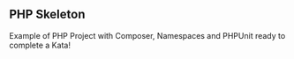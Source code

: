 ## PHP Skeleton

Example of PHP Project with Composer, Namespaces and PHPUnit ready to complete a Kata!
